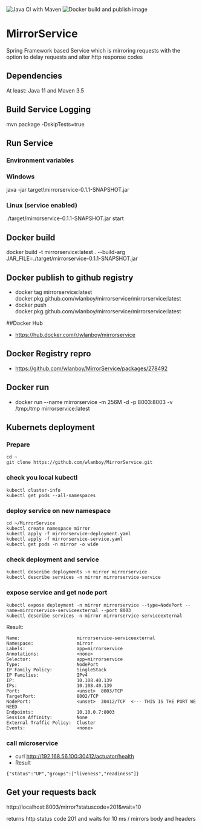 ![Java CI with Maven](https://github.com/wlanboy/MirrorService/workflows/Java%20CI%20with%20Maven/badge.svg?branch=master) ![Docker build and publish image](https://github.com/wlanboy/MirrorService/workflows/Docker%20build%20and%20publish%20image/badge.svg)

# MirrorService
Spring Framework based Service which is mirroring requests with the option to delay requests and alter http response codes

## Dependencies
At least: Java 11 and Maven 3.5

## Build Service Logging
mvn package -DskipTests=true

## Run Service
### Environment variables

### Windows
java -jar target\mirrorservice-0.1.1-SNAPSHOT.jar

### Linux (service enabled)
./target/mirrorservice-0.1.1-SNAPSHOT.jar start

## Docker build
docker build -t mirrorservice:latest . --build-arg JAR_FILE=./target/mirrorservice-0.1.1-SNAPSHOT.jar

## Docker publish to github registry
- docker tag mirrorservice:latest docker.pkg.github.com/wlanboy/mirrorservice/mirrorservice:latest
- docker push docker.pkg.github.com/wlanboy/mirrorservice/mirrorservice:latest

##Docker Hub
- https://hub.docker.com/r/wlanboy/mirrorservice

## Docker Registry repro
- https://github.com/wlanboy/MirrorService/packages/278492

## Docker run
- docker run --name mirrorservice -m 256M -d -p 8003:8003 -v /tmp:/tmp mirrorservice:latest

## Kubernets deployment

### Prepare
```
cd ~
git clone https://github.com/wlanboy/MirrorService.git
```

### check you local kubectl
```
kubectl cluster-info
kubectl get pods --all-namespaces
```

### deploy service on new namespace
```
cd ~/MirrorService
kubectl create namespace mirror
kubectl apply -f mirrorservice-deployment.yaml
kubectl apply -f mirrorservice-service.yaml
kubectl get pods -n mirror -o wide
```

### check deployment and service
```
kubectl describe deployments -n mirror mirrorservice 
kubectl describe services -n mirror mirrorservice-service
```

### expose service and get node port
```
kubectl expose deployment -n mirror mirrorservice --type=NodePort --name=mirrorservice-serviceexternal --port 8003
kubectl describe services -n mirror mirrorservice-serviceexternal 
```
Result:
```
Name:                     mirrorservice-serviceexternal
Namespace:                mirror
Labels:                   app=mirrorservice
Annotations:              <none>
Selector:                 app=mirrorservice
Type:                     NodePort
IP Family Policy:         SingleStack
IP Families:              IPv4
IP:                       10.108.40.139
IPs:                      10.108.40.139
Port:                     <unset>  8003/TCP
TargetPort:               8002/TCP
NodePort:                 <unset>  30412/TCP  <--- THIS IS THE PORT WE NEED
Endpoints:                10.10.0.7:8003
Session Affinity:         None
External Traffic Policy:  Cluster
Events:                   <none>
```

###  call microservice
* curl http://192.168.56.100:30412/actuator/health
* Result
```
{"status":"UP","groups":["liveness","readiness"]}
```

## Get your requests back
http://localhost:8003/mirror?statuscode=201&wait=10 

returns http status code 201 and waits for 10 ms / mirrors body and headers
